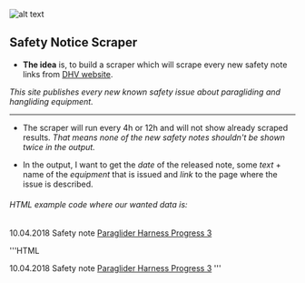 ![alt text](https://www.dhv.de/fileadmin/templates/dhv2011/img/pagelayout/dhv_logo_print.jpg "DHV logo")
## Safety Notice Scraper

+ **The idea** is, to build a scraper which will scrape every new safety note links from [DHV website](https://www.dhv.de/en/safety/safety-notes/ "DHV's Safety Notices").

_This site publishes every new known safety issue about paragliding and hangliding equipment._
***
+ The scraper will run every 4h or 12h and will not show already scraped results. _That means none of the new safety notes shouldn't be shown twice in the output._
 
+ In the output, I want to get the *date* of the released note, some *text* + name of the *equipment* that is issued and *link* to the page where the issue is described.

###### HTML example code where our wanted data is:

<tr>
	<td class="dhv_sm data datum">10.04.2018</td>
	<td class="dhv_sm data kategorie">Safety note</td>
	<td class="dhv_sm data bezug"><a href="/db1/source/technicdatareportnotes.php?                    lang=en&amp;item=267" class="dhv_sm bezug" target="_blank">
           Paraglider Harness Progress 3</a></td>
</tr>

'''HTML
<tr>
	<td class="dhv_sm data datum">10.04.2018</td>
	<td class="dhv_sm data kategorie">Safety note</td>
	<td class="dhv_sm data bezug"><a href="/db1/source/technicdatareportnotes.php?                             lang=en&amp;item=267" class="dhv_sm bezug" target="_blank">
           Paraglider Harness Progress 3</a></td>
</tr>
'''








